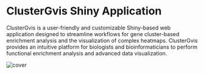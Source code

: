 # ClusterGvis Shiny Application
 ClusterGvis is a user-friendly and customizable Shiny-based web application designed to streamline workflows for gene cluster-based enrichment analysis and the visualization of complex heatmaps. ClusterGvis provides an intuitive platform for biologists and bioinformaticians to perform functional enrichment analysis and advanced data visualization.

 ![cover](https://github.com/user-attachments/assets/f68a4a13-9805-4b99-90f7-cbd9085fce34)

